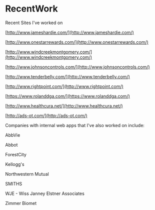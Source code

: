# RecentWork
Recent Sites I've worked on


[http://www.jameshardie.com/](http://www.jameshardie.com/)

[http://www.onestarrewards.com/](http://www.onestarrewards.com/)

[http://www.windcreekmontgomery.com/](http://www.windcreekmontgomery.com/)

[http://www.johnsoncontrols.com/](http://www.johnsoncontrols.com/)

[http://www.tenderbelly.com/](http://www.tenderbelly.com/)

[http://www.rightpoint.com/](http://www.rightpoint.com/)

[https://www.rolanddga.com/](https://www.rolanddga.com/)

[http://www.healthcura.net/](http://www.healthcura.net/)

[http://ads-ot.com/](http://ads-ot.com/)


Companies with internal web apps that I've also worked on include: 

AbbVie

Abbot

ForestCity

Kellogg's

Northwestern Mutual

SMITHS

WJE - Wiss Janney Elstner Associates

Zimmer Biomet
